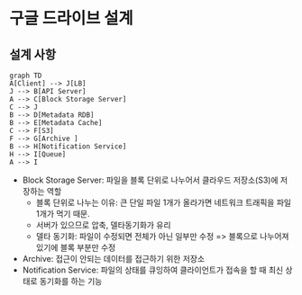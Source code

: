 # 구글 드라이브 설계

## 설계 사항
  
```mermaid
graph TD
A[Client] --> J[LB]
J --> B[API Server]
A --> C[Block Storage Server]
C --> J
B --> D[Metadata RDB]
B --> E[Metadata Cache]
C --> F[S3]
F --> G[Archive ]
B --> H[Notification Service]
H --> I[Queue]
A --> I
```

- Block Storage Server: 파일을 블록 단위로 나누어서 클라우드 저장소(S3)에 저장하는 역할
  - 블록 단위로 나누는 이유: 큰 단일 파일 1개가 올라가면 네트워크 트래픽을 파일 1개가 먹기 때문.
  - 서버가 있으므로 압축, 델타동기화가 유리
  - 델타 동기화: 파일이 수정되면 전체가 아닌 일부만 수정 => 블록으로 나누어져 있기에 블록 부분만 수정
- Archive: 접근이 안되는 데이터를 접근하기 위한 저장소
- Notification Service: 파일의 상태를 큐잉하여 클라이언트가 접속을 할 때 최신 상태로 동기화를 하는 기능

